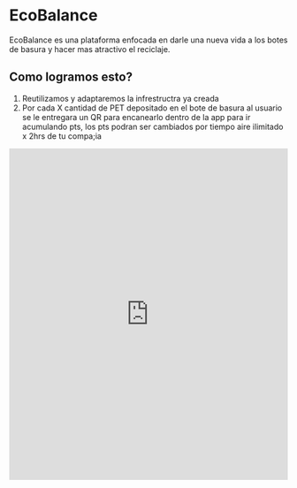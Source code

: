 # EcoBalance

EcoBalance es una plataforma enfocada en darle una nueva vida a los botes de basura y hacer mas atractivo el reciclaje.

## Como logramos esto?

1. Reutilizamos y adaptaremos la infrestructra ya creada
2. Por cada X cantidad de PET depositado en el bote de basura al usuario se le entregara un QR para encanearlo dentro de la app para ir acumulando pts, los pts podran ser cambiados por tiempo aire ilimitado x 2hrs de tu compa;ia

<div style="width: 100%"><iframe width="100%" height="600" frameborder="0" scrolling="no" marginheight="0" marginwidth="0" src="https://maps.google.com/maps?width=100%25&amp;height=600&amp;hl=es&amp;q=Les%20Rambles,%201%20Barcelona,%20Spain+(Mi%20nombre%20de%20egocios)&amp;t=&amp;z=17&amp;ie=UTF8&amp;iwloc=B&amp;output=embed"><a href="https://www.gps.ie/car-satnav-gps/">Sat Navs</a></iframe></div>